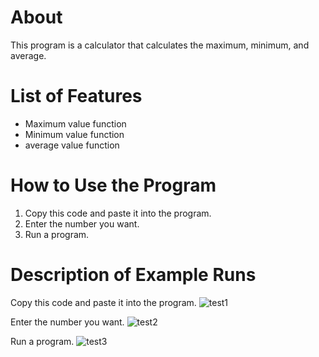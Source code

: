 About
=============
This program is a calculator that calculates the maximum, minimum, and average.

List of Features
======
* Maximum value function
* Minimum value function
* average value function

How to Use the Program
=======
1. Copy this code and paste it into the program.
2. Enter the number you want.
3. Run a program.

Description of Example Runs
=====
Copy this code and paste it into the program.
![test1](https://user-images.githubusercontent.com/111562001/185729201-36865fdb-b96d-4afe-95e3-e797daa24b67.jpg)

Enter the number you want.
![test2](https://user-images.githubusercontent.com/111562001/185729209-e5398720-ab33-48d5-b808-a075c7d70297.jpg)

Run a program.
![test3](https://user-images.githubusercontent.com/111562001/185729216-b92d7038-c515-4416-9b4b-b5b4e0b6b3de.jpg)
